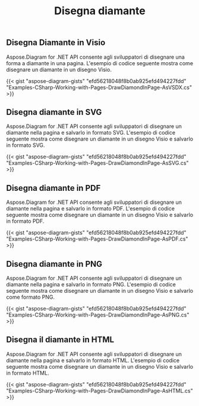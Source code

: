 ﻿---
title: Disegna diamante
type: docs
weight: 30
url: /it/net/drawing/draw-diamond
description: Questa sezione spiega come disegnare un diamante in una pagina visio con Aspose.Diagram. Supporta l'utilizzo di C# per disegnare un diamante e salvarlo come pdf, svg, html, immagine, xps e altri formati.
---
## **Disegna Diamante in Visio**
Aspose.Diagram for .NET API consente agli sviluppatori di disegnare una forma a diamante in una pagina. L'esempio di codice seguente mostra come disegnare un diamante in un disegno Visio.

{{< gist "aspose-diagram-gists" "efd56218048f8b0ab925efd494227fdd" "Examples-CSharp-Working-with-Pages-DrawDiamondInPage-AsVSDX.cs" >}}

## **Disegna diamante in SVG**
Aspose.Diagram for .NET API consente agli sviluppatori di disegnare un diamante nella pagina e salvarlo in formato SVG. L'esempio di codice seguente mostra come disegnare un diamante in un disegno Visio e salvarlo in formato SVG.

{{< gist "aspose-diagram-gists" "efd56218048f8b0ab925efd494227fdd" "Examples-CSharp-Working-with-Pages-DrawDiamondInPage-AsSVG.cs" >}}

## **Disegna diamante in PDF**
Aspose.Diagram for .NET API consente agli sviluppatori di disegnare un diamante nella pagina e salvarlo in formato PDF. L'esempio di codice seguente mostra come disegnare un diamante in un disegno Visio e salvarlo in formato PDF.

{{< gist "aspose-diagram-gists" "efd56218048f8b0ab925efd494227fdd" "Examples-CSharp-Working-with-Pages-DrawDiamondInPage-AsPDF.cs" >}}

## **Disegna diamante in PNG**
Aspose.Diagram for .NET API consente agli sviluppatori di disegnare un diamante nella pagina e salvarlo in formato PNG. L'esempio di codice seguente mostra come disegnare un diamante in un disegno Visio e salvarlo come formato PNG.

{{< gist "aspose-diagram-gists" "efd56218048f8b0ab925efd494227fdd" "Examples-CSharp-Working-with-Pages-DrawDiamondInPage-AsPNG.cs" >}}

## **Disegna il diamante in HTML**
Aspose.Diagram for .NET API consente agli sviluppatori di disegnare un diamante nella pagina e salvarlo in formato HTML. L'esempio di codice seguente mostra come disegnare un diamante in un disegno Visio e salvarlo in formato HTML.

{{< gist "aspose-diagram-gists" "efd56218048f8b0ab925efd494227fdd" "Examples-CSharp-Working-with-Pages-DrawDiamondInPage-AsHTML.cs" >}}
